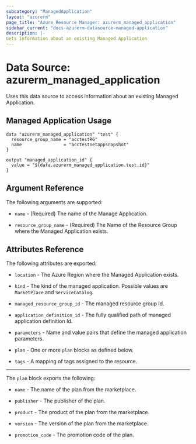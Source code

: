 ```yaml
---
subcategory: "ManagedApplication"
layout: "azurerm"
page_title: "Azure Resource Manager: azurerm_managed_application"
sidebar_current: "docs-azurerm-datasource-managed-application"
description: |-
Gets information about an existing Managed Application
---
```


# Data Source: azurerm_managed_application

Uses this data source to access information about an existing Managed Application.

## Managed Application Usage

```hcl
data "azurerm_managed_application" "test" {
  resource_group_name = "acctestRG"
  name                = "acctestnetappsnapshot"
}

output "managed_application_id" {
  value = "${data.azurerm_managed_application.test.id}"
}
```

## Argument Reference

The following arguments are supported:

* `name` - (Required) The name of the Manage Application.

* `resource_group_name` - (Required) The Name of the Resource Group where the Managed Application exists.

## Attributes Reference

The following attributes are exported:

* `location` - The Azure Region where the Managed Application exists.

* `kind` - The kind of the managed application. Possible values are `MarketPlace` and `ServiceCatalog`.

* `managed_resource_group_id` - The managed resource group Id.

* `application_definition_id` - The fully qualified path of managed application definition Id.

* `parameters` - Name and value pairs that define the managed application parameters.

* `plan` - One or more `plan` blocks as defined below.

* `tags` - A mapping of tags assigned to the resource.

---

The `plan` block exports the following:

* `name` - The name of the plan from the marketplace.

* `publisher` - The publisher of the plan.

* `product` - The product of the plan from the marketplace.

* `version` - The version of the plan from the marketplace.

* `promotion_code` - The promotion code of the plan.
